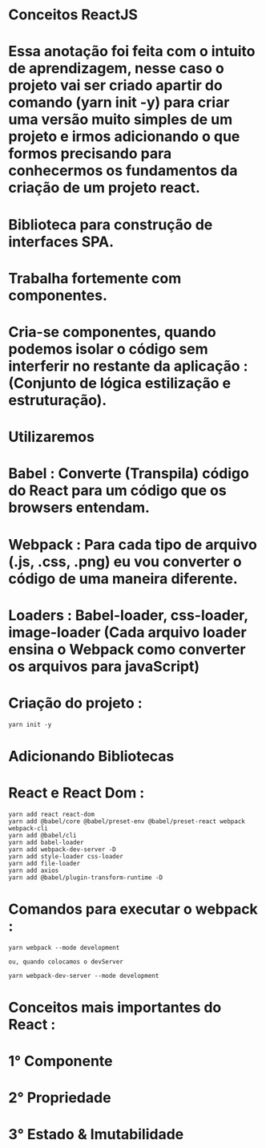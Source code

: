 #               Conceitos ReactJS                           #

#   Essa anotação foi feita com o intuito de aprendizagem, nesse caso o projeto vai ser criado apartir do comando (yarn init -y) para criar uma versão muito simples de um projeto e irmos adicionando o que formos precisando para conhecermos os fundamentos da criação de um projeto react. 

#  Biblioteca para construção de interfaces  SPA.
#  Trabalha fortemente com componentes.
#  Cria-se componentes, quando podemos isolar o código sem interferir no restante da aplicação :  (Conjunto de lógica estilização e estruturação).

#           Utilizaremos            # 

# Babel     :   Converte (Transpila) código do React para um código que os browsers entendam.
# Webpack   :   Para cada tipo de arquivo (.js, .css, .png) eu vou converter o código de uma maneira diferente.

# Loaders   :   Babel-loader, css-loader, image-loader (Cada arquivo loader ensina o Webpack como converter os arquivos para javaScript)  




# Criação do projeto : 
    yarn init -y


#               Adicionando Bibliotecas                     #

# React e React Dom : 
    yarn add react react-dom
    yarn add @babel/core @babel/preset-env @babel/preset-react webpack webpack-cli 
    yarn add @babel/cli
    yarn add babel-loader
    yarn add webpack-dev-server -D
    yarn add style-loader css-loader
    yarn add file-loader
    yarn add axios
    yarn add @babel/plugin-transform-runtime -D



# Comandos para executar o webpack : 
    yarn webpack --mode development

    ou, quando colocamos o devServer
    
    yarn webpack-dev-server --mode development


# Conceitos mais importantes do React :

# 1°    Componente
# 2°    Propriedade
# 3°    Estado & Imutabilidade